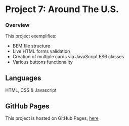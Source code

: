 # Project 7: Around The U.S.

### Overview

This project exemplifies:

* BEM file structure
* Live HTML forms validation
* Creation of multiple cards via JavaScript ES6 classes
* Various buttons functionality

## Languages

HTML, CSS & Javascript

## GitHub Pages

This project is hosted on GitHub Pages,
[here](https://saappir.github.io/web_project_4/)

